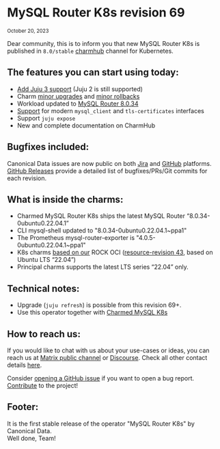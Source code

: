 # MySQL Router K8s revision 69
<sub>October 20, 2023</sub>

Dear community, this is to inform you that new MySQL Router K8s is published in `8.0/stable` [charmhub](https://charmhub.io/mysql-router-k8s?channel=8.0/stable) channel for Kubernetes.

## The features you can start using today:

* [Add Juju 3 support](/t/12179) (Juju 2 is still supported)
* Charm [minor upgrades](/t/TODO) and [minor rollbacks](/t/TODO)
* Workload updated to [MySQL Router 8.0.34](https://dev.mysql.com/doc/relnotes/mysql/8.0/en/news-8-0-34.html)
* [Support](https://charmhub.io/mysql-router-k8s/integrations?channel=8.0/stable) for modern `mysql_client` and `tls-certificates` interfaces
* Support `juju expose`
* New and complete documentation on CharmHub

## Bugfixes included:

Canonical Data issues are now public on both [Jira](https://warthogs.atlassian.net/jira/software/c/projects/DPE/issues/) and [GitHub](https://github.com/canonical/mysql-router-k8s-operator/issues) platforms.<br/>[GitHub Releases](https://github.com/canonical/mysql-router-k8s-operator/releases) provide a detailed list of bugfixes/PRs/Git commits for each revision.

## What is inside the charms:

* Charmed MySQL Router K8s ships the latest MySQL Router “8.0.34-0ubuntu0.22.04.1”
* CLI mysql-shell updated to "8.0.34-0ubuntu0.22.04.1~ppa1"
* The Prometheus mysql-router-exporter is "4.0.5-0ubuntu0.22.04.1~ppa1"
* K8s charms [based on our](https://github.com/orgs/canonical/packages?tab=packages&q=charmed) ROCK OCI ([resource-revision 43](https://github.com/canonical/mysql-router-k8s-operator/releases/tag/rev69), based on Ubuntu LTS “22.04”)
* Principal charms supports the latest LTS series “22.04” only.

## Technical notes:

* Upgrade (`juju refresh`) is possible from this revision 69+.
* Use this operator together with [Charmed MySQL K8s](https://charmhub.io/mysql-k8s)

## How to reach us:

If you would like to chat with us about your use-cases or ideas, you can reach us at [Matrix public channel](https://matrix.to/#/#charmhub-data-platform:ubuntu.com) or [Discourse](https://discourse.charmhub.io/). Check all other contact details [here](/t/12177).

Consider [opening a GitHub issue](https://github.com/canonical/mysql-router-k8s-operator/issues) if you want to open a bug report.<br/>[Contribute](https://github.com/canonical/mysql-router-k8s-operator/blob/main/CONTRIBUTING.md) to the project!

## Footer:

It is the first stable release of the operator "MySQL Router K8s" by Canonical Data.<br/>Well done, Team!